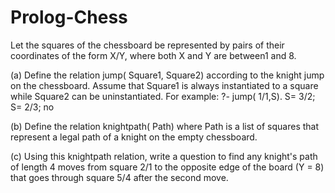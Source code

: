 # Prolog-Chess
Let the squares of the chessboard be represented by pairs of their coordinates of the form X/Y, where both X and Y are between1 and 8. 

(a) Define the relation jump( Square1, Square2) according to the knight jump on the chessboard. Assume that Square1 is always instantiated to a square while Square2 can be uninstantiated. For example: 
?- jump( 1/1,S). 
S= 3/2; 
S= 2/3; 
no 

(b) Define the relation knightpath( Path) where Path is a list of squares that represent a legal path of a knight on the empty chessboard.

(c) Using this knightpath relation, write a question to find any knight's path of length 4 moves from square 2/1 to the opposite edge of the board (Y = 8) that goes through square 5/4 after the second move. 
